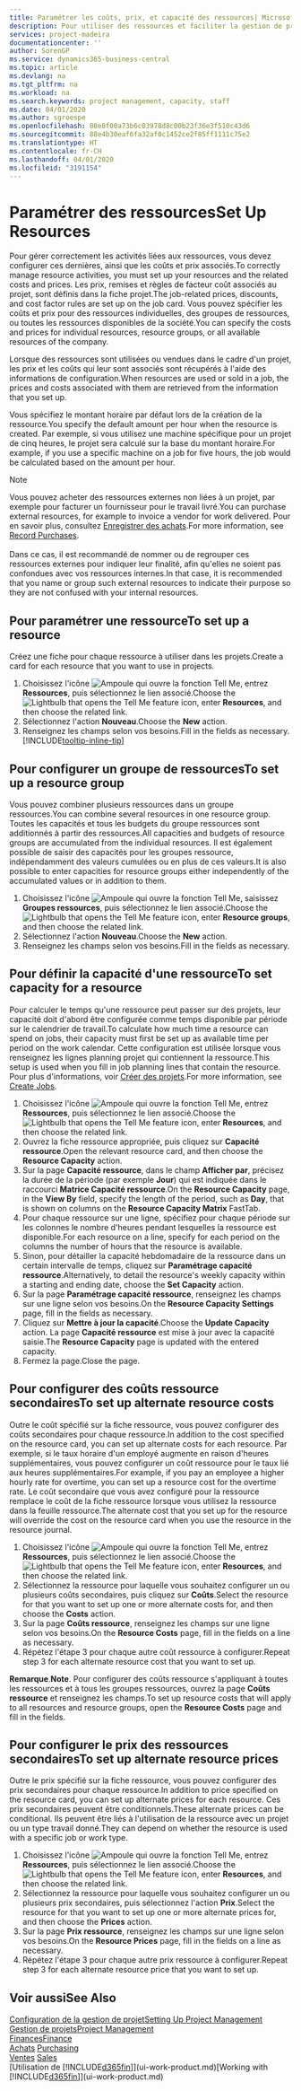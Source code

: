 ```yaml
---
title: Paramétrer les coûts, prix, et capacité des ressources| Microsoft Docs
description: Pour utiliser des ressources et faciliter la gestion de projets, vous spécifiez les coûts et les prix des différents ressources ou groupes de ressources, et définissez la capacité ressource.
services: project-madeira
documentationcenter: ''
author: SorenGP
ms.service: dynamics365-business-central
ms.topic: article
ms.devlang: na
ms.tgt_pltfrm: na
ms.workload: na
ms.search.keywords: project management, capacity, staff
ms.date: 04/01/2020
ms.author: sgroespe
ms.openlocfilehash: 08e8f00a73b6c03978d8c00b23f36e3f510c43d6
ms.sourcegitcommit: 88e4b30eaf6fa32af0c1452ce2f85ff1111c75e2
ms.translationtype: HT
ms.contentlocale: fr-CH
ms.lasthandoff: 04/01/2020
ms.locfileid: "3191154"
---
```

# <a name="set-up-resources"></a><span data-ttu-id="c709a-103">Paramétrer des ressources</span><span class="sxs-lookup"><span data-stu-id="c709a-103">Set Up Resources</span></span>
<span data-ttu-id="c709a-104">Pour gérer correctement les activités liées aux ressources, vous devez configurer ces dernières, ainsi que les coûts et prix associés.</span><span class="sxs-lookup"><span data-stu-id="c709a-104">To correctly manage resource activities, you must set up your resources and the related costs and prices.</span></span> <span data-ttu-id="c709a-105">Les prix, remises et règles de facteur coût associés au projet, sont définis dans la fiche projet.</span><span class="sxs-lookup"><span data-stu-id="c709a-105">The job-related prices, discounts, and cost factor rules are set up on the job card.</span></span> <span data-ttu-id="c709a-106">Vous pouvez spécifier les coûts et prix pour des ressources individuelles, des groupes de ressources, ou toutes les ressources disponibles de la société.</span><span class="sxs-lookup"><span data-stu-id="c709a-106">You can specify the costs and prices for individual resources, resource groups, or all available resources of the company.</span></span>

<span data-ttu-id="c709a-107">Lorsque des ressources sont utilisées ou vendues dans le cadre d'un projet, les prix et les coûts qui leur sont associés sont récupérés à l'aide des informations de configuration.</span><span class="sxs-lookup"><span data-stu-id="c709a-107">When resources are used or sold in a job, the prices and costs associated with them are retrieved from the information that you set up.</span></span>

<span data-ttu-id="c709a-108">Vous spécifiez le montant horaire par défaut lors de la création de la ressource.</span><span class="sxs-lookup"><span data-stu-id="c709a-108">You specify the default amount per hour when the resource is created.</span></span> <span data-ttu-id="c709a-109">Par exemple, si vous utilisez une machine spécifique pour un projet de cinq heures, le projet sera calculé sur la base du montant horaire.</span><span class="sxs-lookup"><span data-stu-id="c709a-109">For example, if you use a specific machine on a job for five hours, the job would be calculated based on the amount per hour.</span></span>

> [!NOTE]
> <span data-ttu-id="c709a-110">Vous pouvez acheter des ressources externes non liées à un projet, par exemple pour facturer un fournisseur pour le travail livré.</span><span class="sxs-lookup"><span data-stu-id="c709a-110">You can purchase external resources, for example to invoice a vendor for work delivered.</span></span> <span data-ttu-id="c709a-111">Pour en savoir plus, consultez [Enregistrer des achats](purchasing-how-record-purchases.md).</span><span class="sxs-lookup"><span data-stu-id="c709a-111">For more information, see [Record Purchases](purchasing-how-record-purchases.md).</span></span><br /><br />
> <span data-ttu-id="c709a-112">Dans ce cas, il est recommandé de nommer ou de regrouper ces ressources externes pour indiquer leur finalité, afin qu'elles ne soient pas confondues avec vos ressources internes.</span><span class="sxs-lookup"><span data-stu-id="c709a-112">In that case, it is recommended that you name or group such external resources to indicate their purpose so they are not confused with your internal resources.</span></span>

## <a name="to-set-up-a-resource"></a><span data-ttu-id="c709a-113">Pour paramétrer une ressource</span><span class="sxs-lookup"><span data-stu-id="c709a-113">To set up a resource</span></span>
<span data-ttu-id="c709a-114">Créez une fiche pour chaque ressource à utiliser dans les projets.</span><span class="sxs-lookup"><span data-stu-id="c709a-114">Create a card for each resource that you want to use in projects.</span></span>

1. <span data-ttu-id="c709a-115">Choisissez l'icône ![Ampoule qui ouvre la fonction Tell Me](media/ui-search/search_small.png "Dites-moi ce que vous voulez faire"), entrez **Ressources**, puis sélectionnez le lien associé.</span><span class="sxs-lookup"><span data-stu-id="c709a-115">Choose the ![Lightbulb that opens the Tell Me feature](media/ui-search/search_small.png "Tell me what you want to do") icon, enter **Resources**, and then choose the related link.</span></span>
2. <span data-ttu-id="c709a-116">Sélectionnez l'action **Nouveau**.</span><span class="sxs-lookup"><span data-stu-id="c709a-116">Choose the **New** action.</span></span>
3. <span data-ttu-id="c709a-117">Renseignez les champs selon vos besoins.</span><span class="sxs-lookup"><span data-stu-id="c709a-117">Fill in the fields as necessary.</span></span> [!INCLUDE[tooltip-inline-tip](includes/tooltip-inline-tip_md.md)]  

## <a name="to-set-up-a-resource-group"></a><span data-ttu-id="c709a-118">Pour configurer un groupe de ressources</span><span class="sxs-lookup"><span data-stu-id="c709a-118">To set up a resource group</span></span>
<span data-ttu-id="c709a-119">Vous pouvez combiner plusieurs ressources dans un groupe ressources.</span><span class="sxs-lookup"><span data-stu-id="c709a-119">You can combine several resources in one resource group.</span></span> <span data-ttu-id="c709a-120">Toutes les capacités et tous les budgets du groupe ressources sont additionnés à partir des ressources.</span><span class="sxs-lookup"><span data-stu-id="c709a-120">All capacities and budgets of resource groups are accumulated from the individual resources.</span></span> <span data-ttu-id="c709a-121">Il est également possible de saisir des capacités pour les groupes ressource, indépendamment des valeurs cumulées ou en plus de ces valeurs.</span><span class="sxs-lookup"><span data-stu-id="c709a-121">It is also possible to enter capacities for resource groups either independently of the accumulated values or in addition to them.</span></span>

1. <span data-ttu-id="c709a-122">Choisissez l'icône ![Ampoule qui ouvre la fonction Tell Me](media/ui-search/search_small.png "Dites-moi ce que vous voulez faire"), saisissez **Groupes ressources**, puis sélectionnez le lien associé.</span><span class="sxs-lookup"><span data-stu-id="c709a-122">Choose the ![Lightbulb that opens the Tell Me feature](media/ui-search/search_small.png "Tell me what you want to do") icon, enter **Resource groups**, and then choose the related link.</span></span>
2. <span data-ttu-id="c709a-123">Sélectionnez l'action **Nouveau**.</span><span class="sxs-lookup"><span data-stu-id="c709a-123">Choose the **New** action.</span></span>
3. <span data-ttu-id="c709a-124">Renseignez les champs selon vos besoins.</span><span class="sxs-lookup"><span data-stu-id="c709a-124">Fill in the fields as necessary.</span></span>

## <a name="to-set-capacity-for-a-resource"></a><span data-ttu-id="c709a-125">Pour définir la capacité d'une ressource</span><span class="sxs-lookup"><span data-stu-id="c709a-125">To set capacity for a resource</span></span>
<span data-ttu-id="c709a-126">Pour calculer le temps qu'une ressource peut passer sur des projets, leur capacité doit d'abord être configurée comme temps disponible par période sur le calendrier de travail.</span><span class="sxs-lookup"><span data-stu-id="c709a-126">To calculate how much time a resource can spend on jobs, their capacity must first be set up as available time per period on the work calendar.</span></span> <span data-ttu-id="c709a-127">Cette configuration est utilisée lorsque vous renseignez les lignes planning projet qui contiennent la ressource.</span><span class="sxs-lookup"><span data-stu-id="c709a-127">This setup is used when you fill in job planning lines that contain the resource.</span></span> <span data-ttu-id="c709a-128">Pour plus d'informations, voir [Créer des projets](projects-how-create-jobs.md).</span><span class="sxs-lookup"><span data-stu-id="c709a-128">For more information, see [Create Jobs](projects-how-create-jobs.md).</span></span>

1. <span data-ttu-id="c709a-129">Choisissez l'icône ![Ampoule qui ouvre la fonction Tell Me](media/ui-search/search_small.png "Dites-moi ce que vous voulez faire"), entrez **Ressources**, puis sélectionnez le lien associé.</span><span class="sxs-lookup"><span data-stu-id="c709a-129">Choose the ![Lightbulb that opens the Tell Me feature](media/ui-search/search_small.png "Tell me what you want to do") icon, enter **Resources**, and then choose the related link.</span></span>
2. <span data-ttu-id="c709a-130">Ouvrez la fiche ressource appropriée, puis cliquez sur **Capacité ressource**.</span><span class="sxs-lookup"><span data-stu-id="c709a-130">Open the relevant resource card, and then choose the **Resource Capacity** action.</span></span>
3. <span data-ttu-id="c709a-131">Sur la page **Capacité ressource**, dans le champ **Afficher par**, précisez la durée de la période (par exemple **Jour**) qui est indiquée dans le raccourci **Matrice Capacité ressource**.</span><span class="sxs-lookup"><span data-stu-id="c709a-131">On the **Resource Capacity** page, in the **View By** field, specify the length of the period, such as **Day**, that is shown on columns on the **Resource Capacity Matrix** FastTab.</span></span>
4. <span data-ttu-id="c709a-132">Pour chaque ressource sur une ligne, spécifiez pour chaque période sur les colonnes le nombre d'heures pendant lesquelles la ressource est disponible.</span><span class="sxs-lookup"><span data-stu-id="c709a-132">For each resource on a line, specify for each period on the columns the number of hours that the resource is available.</span></span>
5. <span data-ttu-id="c709a-133">Sinon, pour détailler la capacité hebdomadaire de la ressource dans un certain intervalle de temps, cliquez sur **Paramétrage capacité ressource**.</span><span class="sxs-lookup"><span data-stu-id="c709a-133">Alternatively, to detail the resource's weekly capacity within a starting and ending date, choose the **Set Capacity** action.</span></span>
6. <span data-ttu-id="c709a-134">Sur la page **Paramétrage capacité ressource**, renseignez les champs sur une ligne selon vos besoins.</span><span class="sxs-lookup"><span data-stu-id="c709a-134">On the **Resource Capacity Settings** page, fill in the fields as necessary.</span></span>
7. <span data-ttu-id="c709a-135">Cliquez sur **Mettre à jour la capacité**.</span><span class="sxs-lookup"><span data-stu-id="c709a-135">Choose the **Update Capacity** action.</span></span> <span data-ttu-id="c709a-136">La page **Capacité ressource** est mise à jour avec la capacité saisie.</span><span class="sxs-lookup"><span data-stu-id="c709a-136">The **Resource Capacity** page is updated with the entered capacity.</span></span>
8. <span data-ttu-id="c709a-137">Fermez la page.</span><span class="sxs-lookup"><span data-stu-id="c709a-137">Close the page.</span></span>

## <a name="to-set-up-alternate-resource-costs"></a><span data-ttu-id="c709a-138">Pour configurer des coûts ressource secondaires</span><span class="sxs-lookup"><span data-stu-id="c709a-138">To set up alternate resource costs</span></span>
<span data-ttu-id="c709a-139">Outre le coût spécifié sur la fiche ressource, vous pouvez configurer des coûts secondaires pour chaque ressource.</span><span class="sxs-lookup"><span data-stu-id="c709a-139">In addition to the cost specified on the resource card, you can set up alternate costs for each resource.</span></span> <span data-ttu-id="c709a-140">Par exemple, si le taux horaire d'un employé augmente en raison d'heures supplémentaires, vous pouvez configurer un coût ressource pour le taux lié aux heures supplémentaires.</span><span class="sxs-lookup"><span data-stu-id="c709a-140">For example, if you pay an employee a higher hourly rate for overtime, you can set up a resource cost for the overtime rate.</span></span> <span data-ttu-id="c709a-141">Le coût secondaire que vous avez configuré pour la ressource remplace le coût de la fiche ressource lorsque vous utilisez la ressource dans la feuille ressource.</span><span class="sxs-lookup"><span data-stu-id="c709a-141">The alternate cost that you set up for the resource will override the cost on the resource card when you use the resource in the resource journal.</span></span>

1. <span data-ttu-id="c709a-142">Choisissez l'icône ![Ampoule qui ouvre la fonction Tell Me](media/ui-search/search_small.png "Dites-moi ce que vous voulez faire"), entrez **Ressources**, puis sélectionnez le lien associé.</span><span class="sxs-lookup"><span data-stu-id="c709a-142">Choose the ![Lightbulb that opens the Tell Me feature](media/ui-search/search_small.png "Tell me what you want to do") icon, enter **Resources**, and then choose the related link.</span></span>  
2. <span data-ttu-id="c709a-143">Sélectionnez la ressource pour laquelle vous souhaitez configurer un ou plusieurs coûts secondaires, puis cliquez sur **Coûts**.</span><span class="sxs-lookup"><span data-stu-id="c709a-143">Select the resource for that you want to set up one or more alternate costs for, and then choose the **Costs** action.</span></span>  
3. <span data-ttu-id="c709a-144">Sur la page **Coûts ressource**, renseignez les champs sur une ligne selon vos besoins.</span><span class="sxs-lookup"><span data-stu-id="c709a-144">On the **Resource Costs** page, fill in the fields on a line as necessary.</span></span>  
4. <span data-ttu-id="c709a-145">Répétez l'étape 3 pour chaque autre coût ressource à configurer.</span><span class="sxs-lookup"><span data-stu-id="c709a-145">Repeat step 3 for each alternate resource cost that you want to set up.</span></span>

<span data-ttu-id="c709a-146">**Remarque**.</span><span class="sxs-lookup"><span data-stu-id="c709a-146">**Note**.</span></span> <span data-ttu-id="c709a-147">Pour configurer des coûts ressource s'appliquant à toutes les ressources et à tous les groupes ressources, ouvrez la page **Coûts ressource** et renseignez les champs.</span><span class="sxs-lookup"><span data-stu-id="c709a-147">To set up resource costs that will apply to all resources and resource groups, open the **Resource Costs** page and fill in the fields.</span></span>

## <a name="to-set-up-alternate-resource-prices"></a><span data-ttu-id="c709a-148">Pour configurer le prix des ressources secondaires</span><span class="sxs-lookup"><span data-stu-id="c709a-148">To set up alternate resource prices</span></span>
<span data-ttu-id="c709a-149">Outre le prix spécifié sur la fiche ressource, vous pouvez configurer des prix secondaires pour chaque ressource.</span><span class="sxs-lookup"><span data-stu-id="c709a-149">In addition to price specified on the resource card, you can set up alternate prices for each resource.</span></span> <span data-ttu-id="c709a-150">Ces prix secondaires peuvent être conditionnels.</span><span class="sxs-lookup"><span data-stu-id="c709a-150">These alternate prices can be conditional.</span></span> <span data-ttu-id="c709a-151">Ils peuvent être liés à l'utilisation de la ressource avec un projet ou un type travail donné.</span><span class="sxs-lookup"><span data-stu-id="c709a-151">They can depend on whether the resource is used with a specific job or work type.</span></span>

1. <span data-ttu-id="c709a-152">Choisissez l'icône ![Ampoule qui ouvre la fonction Tell Me](media/ui-search/search_small.png "Dites-moi ce que vous voulez faire"), entrez **Ressources**, puis sélectionnez le lien associé.</span><span class="sxs-lookup"><span data-stu-id="c709a-152">Choose the ![Lightbulb that opens the Tell Me feature](media/ui-search/search_small.png "Tell me what you want to do") icon, enter **Resources**, and then choose the related link.</span></span>
2. <span data-ttu-id="c709a-153">Sélectionnez la ressource pour laquelle vous souhaitez configurer un ou plusieurs prix secondaires, puis sélectionnez l'action **Prix**.</span><span class="sxs-lookup"><span data-stu-id="c709a-153">Select the resource for that you want to set up one or more alternate prices for, and then choose the **Prices** action.</span></span>
3. <span data-ttu-id="c709a-154">Sur la page **Prix ressource**, renseignez les champs sur une ligne selon vos besoins.</span><span class="sxs-lookup"><span data-stu-id="c709a-154">On the **Resource Prices** page, fill in the fields on a line as necessary.</span></span>
4. <span data-ttu-id="c709a-155">Répétez l'étape 3 pour chaque autre prix ressource à configurer.</span><span class="sxs-lookup"><span data-stu-id="c709a-155">Repeat step 3 for each alternate resource price that you want to set up.</span></span>

## <a name="see-also"></a><span data-ttu-id="c709a-156">Voir aussi</span><span class="sxs-lookup"><span data-stu-id="c709a-156">See Also</span></span>
[<span data-ttu-id="c709a-157">Configuration de la gestion de projet</span><span class="sxs-lookup"><span data-stu-id="c709a-157">Setting Up Project Management</span></span>](projects-setup-projects.md)  
[<span data-ttu-id="c709a-158">Gestion de projets</span><span class="sxs-lookup"><span data-stu-id="c709a-158">Project Management</span></span>](projects-manage-projects.md)  
[<span data-ttu-id="c709a-159">Finances</span><span class="sxs-lookup"><span data-stu-id="c709a-159">Finance</span></span>](finance.md)  
<span data-ttu-id="c709a-160">[Achats](purchasing-manage-purchasing.md)       </span><span class="sxs-lookup"><span data-stu-id="c709a-160">[Purchasing](purchasing-manage-purchasing.md)       </span></span>  
<span data-ttu-id="c709a-161">[Ventes](sales-manage-sales.md)    </span><span class="sxs-lookup"><span data-stu-id="c709a-161">[Sales](sales-manage-sales.md)    </span></span>  
<span data-ttu-id="c709a-162">[Utilisation de [!INCLUDE[d365fin](includes/d365fin_md.md)]](ui-work-product.md)</span><span class="sxs-lookup"><span data-stu-id="c709a-162">[Working with [!INCLUDE[d365fin](includes/d365fin_md.md)]](ui-work-product.md)</span></span>  
